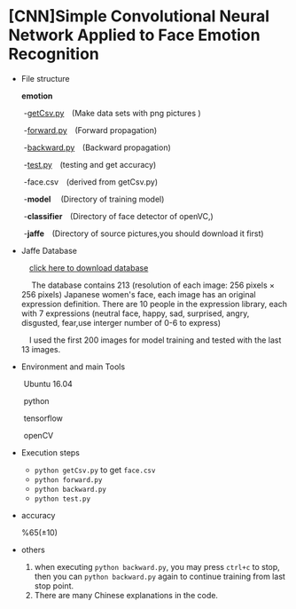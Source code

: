 # [CNN]Simple Convolutional Neural Network Applied to Face Emotion Recognition

+ File structure

  **emotion**

  ​	-[getCsv.py](./getCsv.py)&emsp;(Make data sets with png pictures )

  ​	-[forward.py](./forward.py)&emsp;(Forward propagation)

  ​	-[backward.py](./backward.py)&emsp;(Backward propagation)

  ​	-[test.py](./test.py)&emsp;(testing and get accuracy)

  ​	-face.csv&emsp;(derived from getCsv.py)

  ​	-**model**&emsp; (Directory of training model)

  ​	-**classifier**&emsp;(Directory of face detector of openVC,)

  ​	-**jaffe**&emsp;(Directory of source pictures,you should download it first)

+ Jaffe Database 

  &emsp;[click here to download database](http://www.kasrl.org/jaffe.html) &ensp;

  &emsp; The database contains 213 (resolution of each image: 256 pixels × 256 pixels) Japanese women's face, each image has an original expression definition. There are 10 people in the expression library, each with 7 expressions (neutral face, happy, sad, surprised, angry, disgusted, fear,use interger number of 0-6 to express)

  &emsp;I used the first 200 images for model training and tested with the last 13 images.

+ Environment and main Tools

  ​	Ubuntu 16.04

  ​	python

  ​	tensorflow

  ​	openCV

+ Execution steps

  + `python getCsv.py` to get `face.csv`
  + `python forward.py `
  + `python backward.py`
  + `python test.py`

+ accuracy

  %65(±10)

+ others

  1. when executing `python backward.py`, you may press `ctrl+c` to stop, then you can `python backward.py` again to continue training from last stop point.
  2. There are many Chinese explanations in the code.
